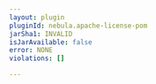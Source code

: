 ```yaml
---
layout: plugin
pluginId: nebula.apache-license-pom
jarSha1: INVALID
isJarAvailable: false
error: NONE
violations: []

---
```

